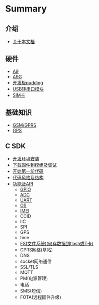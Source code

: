 # Summary

## 介绍

* [关于本文档](README.md)

## 硬件

* [A9](ying-jian/a9.md)
* [A9G](ying-jian/a9g.md)
* [开发板pudding](ying-jian/kai-fa-ban-pudding.md)
* [USB转串口模块](ying-jian/usbzhuan-chuan-kou-mo-kuai.md)
* [SIM卡](ying-jian/simqia.md)

## 基础知识

* [GSM/GPRS](ji-chu-zhi-shi/gsmgprs.md)
* [GPS](ji-chu-zhi-shi/gps.md)

## C SDK

* [开发环境安装](c-sdk/kai-fa-huan-jing-an-zhuang.md)
* [下载固件到模组及调试](c-sdk/xia-zai-bian-yi-hao-de-gu-jian-dao-mo-zu.md)
* [开始第一份代码](c-sdk/kai-shi-di-yi-fen-dai-ma.md)
* [代码风格及结构](c-sdk/dai-ma-feng-ge-ji-ming-ming-gui-ze.md)
* [功能及API](c-sdk/gong-neng-ji-api.md)
  * [GPIO](c-sdk/gong-neng-ji-api/gpio.md)
  * [ADC](c-sdk/gong-neng-ji-api/adc.md)
  * [UART](c-sdk/gong-neng-ji-api/uart.md)
  * [OS](c-sdk/gong-neng-ji-api/os.md)
  * [IMEI](c-sdk/gong-neng-ji-api/imei.md)
  * CCID
  * IIC
  * SPI
  * GPS
  * time
  * [FS\(文件系统\)\(储存数据到flash或T卡\)](c-sdk/gong-neng-ji-api/fswen-jian-xi-7edf2928-chu-cun-shu-ju-dao-flash-huo-t-536129.md)
  * GPRS网络\(基站\)
  * DNS
  * socket网络通信
  * SSL/TLS
  * MQTT
  * PM\(电源管理\)
  * 电话
  * SMS\(短信\)
  * FOTA\(远程固件升级\)

